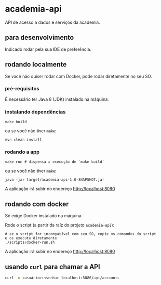 # academia-api

API de acesso a dados e serviços da academia.

## para desenvolvimento

Indicado rodar pela sua IDE de preferência.


## rodando localmente

Se você não quiser rodar com Docker, pode rodar diretamente no seu SO.

### pré-requisitos

É necessário ter Java 8 (JDK) instalado na máquina.

### instalando dependências

```
make build
```

ou se você não tiver `make`:

```
mvn clean install
```

### rodando a app

```
make run # dispensa a execução de `make build`
```

ou se você não tiver `make`:

```
java -jar target/academia-api-1.0-SNAPSHOT.jar
```

A aplicação irá subir no endereço [http://localhost:8080]()


## rodando com docker

Só exige Docker instalado na máquina.

Rode o script (a partir da raíz do projeto `academia-api`):

```
# se o script for incompatível com seu SO, copie os comandos do script e os execute diretamente
./scripts/docker-run.sh
```

A aplicação irá subir no endereço [http://localhost:8080]()


## usando `curl` para chamar a API

```bash
curl -u <usuário>:<senha> localhost:8080/api/accounts
```
